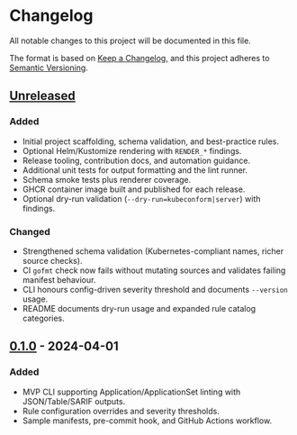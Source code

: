 # Changelog

All notable changes to this project will be documented in this file.

The format is based on [Keep a Changelog](https://keepachangelog.com/en/1.0.0/), and this project adheres to [Semantic Versioning](https://semver.org/spec/v2.0.0.html).

## [Unreleased]
### Added
- Initial project scaffolding, schema validation, and best-practice rules.
- Optional Helm/Kustomize rendering with `RENDER_*` findings.
- Release tooling, contribution docs, and automation guidance.
- Additional unit tests for output formatting and the lint runner.
- Schema smoke tests plus renderer coverage.
- GHCR container image built and published for each release.
- Optional dry-run validation (`--dry-run=kubeconform|server`) with findings.

### Changed
- Strengthened schema validation (Kubernetes-compliant names, richer source checks).
- CI `gofmt` check now fails without mutating sources and validates failing manifest behaviour.
- CLI honours config-driven severity threshold and documents `--version` usage.
- README documents dry-run usage and expanded rule catalog categories.

## [0.1.0] - 2024-04-01
### Added
- MVP CLI supporting Application/ApplicationSet linting with JSON/Table/SARIF outputs.
- Rule configuration overrides and severity thresholds.
- Sample manifests, pre-commit hook, and GitHub Actions workflow.

[Unreleased]: https://github.com/argocd-lint/argocd-lint/compare/v0.1.0...HEAD
[0.1.0]: https://github.com/argocd-lint/argocd-lint/releases/tag/v0.1.0

